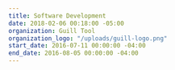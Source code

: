 ```yaml
---
title: Software Development
date: 2018-02-06 00:18:00 -05:00
organization: Guill Tool
organization_logo: "/uploads/guill-logo.png"
start_date: 2016-07-11 00:00:00 -04:00
end_date: 2016-08-05 00:00:00 -04:00
---
```


